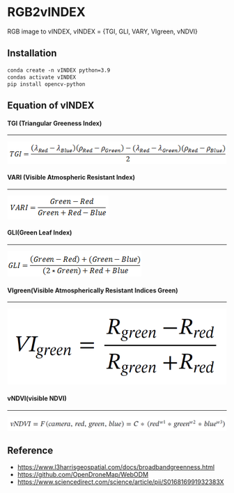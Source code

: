 # RGB2vINDEX

RGB image to vINDEX, vINDEX = {TGI, GLI, VARY, VIgreen, vNDVI}

## Installation

```
conda create -n vINDEX python=3.9
condas activate vINDEX
pip install opencv-python
```

## Equation of vINDEX

#### TGI (Triangular Greeness Index)
------------------------------------
![](README.image/SpectralIndexFormulaTGI.gif)

#### VARI (Visible Atmospheric Resistant Index)
------------------------------------
![](README.image/SpectralIndexFormulaVARI.gif)

#### GLI(Green Leaf Index)
------------------------------------
![](README.image/SpectralIndexFormulaGLI.gif)

#### VIgreen(Visible Atmospherically Resistant Indices Green)
------------------------------------
![](README.image/SpectrallIndexFormulaVIgreen.png)

#### vNDVI(visible NDVI)
------------------------------------
![](README.image/SpectrallIndexFormulaVNDVI.png)

## Reference

- https://www.l3harrisgeospatial.com/docs/broadbandgreenness.html
- https://github.com/OpenDroneMap/WebODM
- https://www.sciencedirect.com/science/article/pii/S016816991932383X